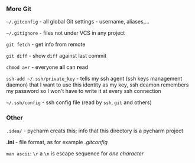 ### More Git
`~/.gitconfig` - all global Git settings - username, aliases,...

`~/.gitignore` - files not under VCS in any project

`git fetch` - get info from remote

`git diff` - show `diff` against last commit

`chmod a+r` - everyone **a**ll can **r**ead

`ssh-add ~/.ssh/private_key` - tells my ssh agent (ssh keys management daemon) that I want to use this identity as my key, ssh deamon remembers my password so I won't have to write it at every ssh connection

`~/.ssh/config` - ssh config file (read by `ssh`, `git` and others)

### Other

`.idea/` - pycharm creats this; info that this directory is a pycharm project

**.ini** - file format, as for example *.gitconfig*

`man ascii`: `\r` a `\n` is escape sequence for *one character*
